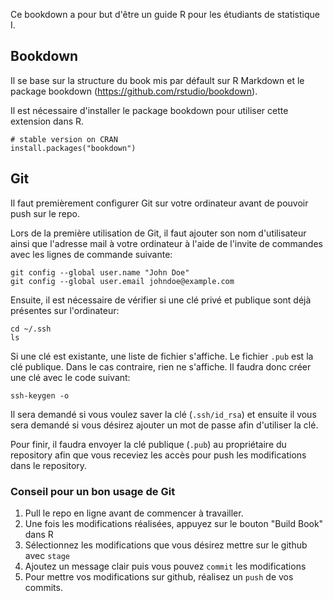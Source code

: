 Ce bookdown a pour but d'être un guide R pour les étudiants de statistique I.

## Bookdown

Il se base sur la structure du book mis par défault sur R Markdown et le package bookdown (https://github.com/rstudio/bookdown). 

Il est nécessaire d'installer le package bookdown pour utiliser cette extension dans R.

```{r}
# stable version on CRAN
install.packages("bookdown")
```

## Git
Il faut premièrement configurer Git sur votre ordinateur avant de pouvoir push sur le repo.

Lors de la première utilisation de Git, il faut ajouter son nom d'utilisateur ainsi que l'adresse mail à votre ordinateur à l'aide de l'invite de commandes avec les lignes de commande suivante:

```{bash}
git config --global user.name "John Doe"
git config --global user.email johndoe@example.com
```

Ensuite, il est nécessaire de vérifier si une clé privé et publique sont déjà présentes sur l'ordinateur:

```{bash}
cd ~/.ssh
ls
```

Si une clé est existante, une liste de fichier s'affiche. Le fichier `.pub` est la clé publique.
Dans le cas contraire, rien ne s'affiche. Il faudra donc créer une clé avec le code suivant:

```{bash}
ssh-keygen -o
```

Il sera demandé si vous voulez saver la clé (`.ssh/id_rsa`) et ensuite il vous sera demandé si vous désirez ajouter un mot de passe afin d'utiliser la clé.

Pour finir, il faudra envoyer la clé publique (`.pub`) au propriétaire du repository afin que vous receviez les accès pour push les modifications dans le repository.


### Conseil pour un bon usage de Git

1. Pull le repo en ligne avant de commencer à travailler.
1. Une fois les modifications réalisées, appuyez sur le bouton "Build Book" dans R
1. Sélectionnez les modifications que vous désirez mettre sur le github avec `stage`
1. Ajoutez un message clair puis vous pouvez `commit` les modifications
1. Pour mettre vos modifications sur github, réalisez un `push` de vos commits.
